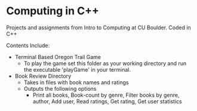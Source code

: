 # Computing in C++

Projects and assignments from Intro to Computing at CU Boulder. Coded in C++ <br />

Contents Include: 
- Terminal Based Oregon Trail Game
	-  To play the game set this folder as your working directory and run the executable 'playGame' in your terminal.
- Book Review Directory
	- Takes in files with book names and ratings
	- Outputs the following options
		-  Print all books, Book-count by genre, Filter books by genre, author, Add user, Read ratings, Get rating, Get user statistics
